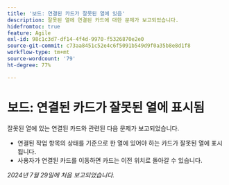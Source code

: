 ```yaml
---
title: '보드: 연결된 카드가 잘못된 열에 있음'
description: 잘못된 열에 연결된 카드에 대한 문제가 보고되었습니다.
hidefromtoc: true
feature: Agile
exl-id: 98c1c3d7-df14-4f4d-9970-f5326870e2e0
source-git-commit: c73aa8451c52e4c6f5091b549d9f0a35b8e8d1f8
workflow-type: tm+mt
source-wordcount: '79'
ht-degree: 77%

---
```


# 보드: 연결된 카드가 잘못된 열에 표시됨

<!--

>[!NOTE]
>
>This issue was fixed on August 15, 2024.

-->

잘못된 열에 있는 연결된 카드와 관련된 다음 문제가 보고되었습니다.

* 연결된 작업 항목의 상태를 기준으로 한 열에 있어야 하는 카드가 잘못된 열에 표시됩니다.
* 사용자가 연결된 카드를 이동하면 카드는 이전 위치로 돌아갈 수 있습니다.

_2024년 7월 29일에 처음 보고되었습니다._
